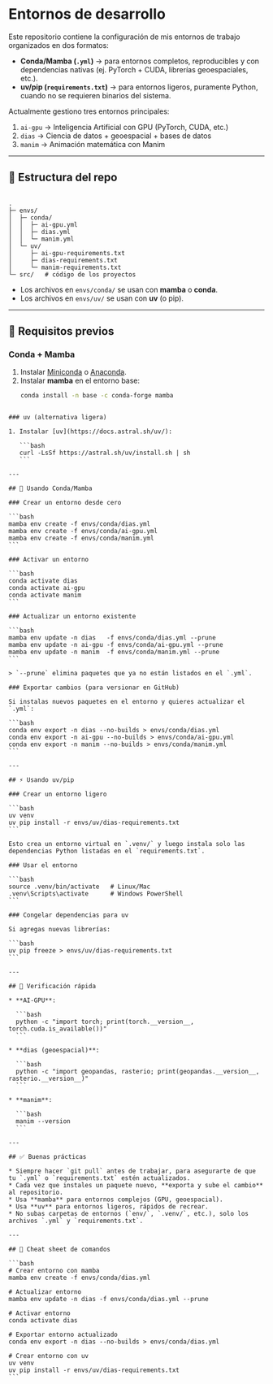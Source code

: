 # Entornos de desarrollo

Este repositorio contiene la configuración de mis entornos de trabajo organizados en dos formatos:

- **Conda/Mamba (`.yml`)** → para entornos completos, reproducibles y con dependencias nativas (ej. PyTorch + CUDA, librerías geoespaciales, etc.).
- **uv/pip (`requirements.txt`)** → para entornos ligeros, puramente Python, cuando no se requieren binarios del sistema.

Actualmente gestiono tres entornos principales:

1. `ai-gpu` → Inteligencia Artificial con GPU (PyTorch, CUDA, etc.)
2. `dias` → Ciencia de datos + geoespacial + bases de datos
3. `manim` → Animación matemática con Manim

---

## 📂 Estructura del repo

```

.
├─ envs/
│  ├─ conda/
│  │  ├─ ai-gpu.yml
│  │  ├─ dias.yml
│  │  └─ manim.yml
│  └─ uv/
│     ├─ ai-gpu-requirements.txt
│     ├─ dias-requirements.txt
│     └─ manim-requirements.txt
└─ src/   # código de los proyectos

````

- Los archivos en `envs/conda/` se usan con **mamba** o **conda**.  
- Los archivos en `envs/uv/` se usan con **uv** (o pip).  

---

## 🚀 Requisitos previos

### Conda + Mamba
1. Instalar [Miniconda](https://docs.conda.io/en/latest/miniconda.html) o [Anaconda](https://www.anaconda.com/).
2. Instalar **mamba** en el entorno base:
   ```bash
   conda install -n base -c conda-forge mamba
````

### uv (alternativa ligera)

1. Instalar [uv](https://docs.astral.sh/uv/):

   ```bash
   curl -LsSf https://astral.sh/uv/install.sh | sh
   ```

---

## 🐍 Usando Conda/Mamba

### Crear un entorno desde cero

```bash
mamba env create -f envs/conda/dias.yml
mamba env create -f envs/conda/ai-gpu.yml
mamba env create -f envs/conda/manim.yml
```

### Activar un entorno

```bash
conda activate dias
conda activate ai-gpu
conda activate manim
```

### Actualizar un entorno existente

```bash
mamba env update -n dias   -f envs/conda/dias.yml --prune
mamba env update -n ai-gpu -f envs/conda/ai-gpu.yml --prune
mamba env update -n manim  -f envs/conda/manim.yml --prune
```

> `--prune` elimina paquetes que ya no están listados en el `.yml`.

### Exportar cambios (para versionar en GitHub)

Si instalas nuevos paquetes en el entorno y quieres actualizar el `.yml`:

```bash
conda env export -n dias --no-builds > envs/conda/dias.yml
conda env export -n ai-gpu --no-builds > envs/conda/ai-gpu.yml
conda env export -n manim --no-builds > envs/conda/manim.yml
```

---

## ⚡ Usando uv/pip

### Crear un entorno ligero

```bash
uv venv
uv pip install -r envs/uv/dias-requirements.txt
```

Esto crea un entorno virtual en `.venv/` y luego instala solo las dependencias Python listadas en el `requirements.txt`.

### Usar el entorno

```bash
source .venv/bin/activate   # Linux/Mac
.venv\Scripts\activate      # Windows PowerShell
```

### Congelar dependencias para uv

Si agregas nuevas librerías:

```bash
uv pip freeze > envs/uv/dias-requirements.txt
```

---

## 🔎 Verificación rápida

* **AI-GPU**:

  ```bash
  python -c "import torch; print(torch.__version__, torch.cuda.is_available())"
  ```

* **dias (geoespacial)**:

  ```bash
  python -c "import geopandas, rasterio; print(geopandas.__version__, rasterio.__version__)"
  ```

* **manim**:

  ```bash
  manim --version
  ```

---

## ✅ Buenas prácticas

* Siempre hacer `git pull` antes de trabajar, para asegurarte de que tu `.yml` o `requirements.txt` estén actualizados.
* Cada vez que instales un paquete nuevo, **exporta y sube el cambio** al repositorio.
* Usa **mamba** para entornos complejos (GPU, geoespacial).
* Usa **uv** para entornos ligeros, rápidos de recrear.
* No subas carpetas de entornos (`env/`, `.venv/`, etc.), solo los archivos `.yml` y `requirements.txt`.

---

## 📌 Cheat sheet de comandos

```bash
# Crear entorno con mamba
mamba env create -f envs/conda/dias.yml

# Actualizar entorno
mamba env update -n dias -f envs/conda/dias.yml --prune

# Activar entorno
conda activate dias

# Exportar entorno actualizado
conda env export -n dias --no-builds > envs/conda/dias.yml

# Crear entorno con uv
uv venv
uv pip install -r envs/uv/dias-requirements.txt
```


